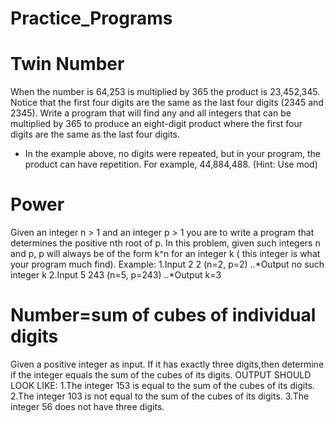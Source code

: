 # Practice_Programs
# Twin Number
When the number is 64,253 is multiplied by 365 the product is 23,452,345. Notice that the first four digits are the same as the last four digits (2345 and 2345). Write a program that will find any and all integers that can be multiplied by 365 to produce an eight-digit product where the first four digits are the same as the last four digits.
* In the example above, no digits were repeated, but in your program, the product can have repetition. For example, 44,884,488. (Hint: Use mod)

# Power
 Given an integer n > 1 and an integer p > 1 you are to write a program that determines the positive nth root of p. In this problem, given such integers n and p, p will always be of the form k^n for an integer k ( this integer is what your program much find).
Example:
1.Input 2 2 (n=2, p=2) 
..*Output no such integer k 
2.Input 5 243 (n=5, p=243)
..*Output k=3

# Number=sum of cubes of individual digits
Given a positive integer as input. If it has exactly three digits,then determine if the integer equals the sum of the cubes of its digits.
OUTPUT SHOULD LOOK LIKE:
1.The integer 153 is equal to the sum of the cubes of its digits.
2.The integer 103 is not equal to the sum of the cubes of its digits.
3.The integer 56 does not have three digits.
